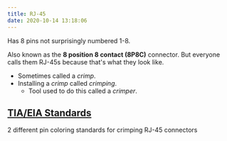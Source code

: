 ```yaml
---
title: RJ-45
date: 2020-10-14 13:18:06
---
```


Has 8 pins not surprisingly numbered 1-8.

Also known as the **8 position 8 contact (8P8C)** connector. But everyone calls
them RJ-45s because that's what they look like.

* Sometimes called a *crimp*.
* Installing a *crimp* called *crimping*.
  + Tool used to do this called a *crimper*.

## [TIA/EIA Standards](20201014132634-tia-eia-standards.md)

2 different pin coloring standards for crimping RJ-45 connectors
